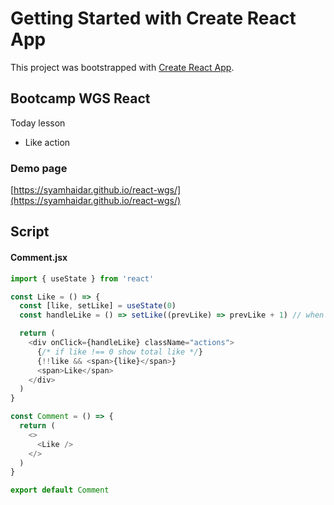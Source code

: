 # Getting Started with Create React App

This project was bootstrapped with [Create React App](https://github.com/facebook/create-react-app).

## Bootcamp WGS React

Today lesson

- Like action

### Demo page

[https://syamhaidar.github.io/react-wgs/](https://syamhaidar.github.io/react-wgs/)

## Script

#### Comment.jsx

```js
import { useState } from 'react'

const Like = () => {
  const [like, setLike] = useState(0)
  const handleLike = () => setLike((prevLike) => prevLike + 1) // when click like + 1

  return (
    <div onClick={handleLike} className="actions">
      {/* if like !== 0 show total like */}
      {!!like && <span>{like}</span>}
      <span>Like</span>
    </div>
  )
}

const Comment = () => {
  return (
    <>
      <Like />
    </>
  )
}

export default Comment
```
